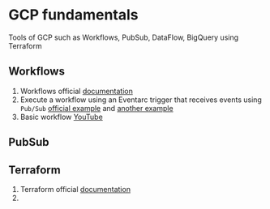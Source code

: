# GCP fundamentals
Tools of GCP such as Workflows, PubSub, DataFlow, BigQuery using Terraform

## Workflows

1. Workflows official [documentation](https://cloud.google.com/workflows/docs)
2. Execute a workflow using an Eventarc trigger that receives events using ``Pub/Sub`` [official example](https://cloud.google.com/eventarc/docs/workflows/quickstart-pubsub) and [another example](https://github.com/GoogleCloudPlatform/workflows-demos/tree/master/workflows-eventarc-integration/workflows-pubsub)
3. Basic workflow [YouTube](https://www.youtube.com/playlist?list=PLh5sxVbRzNp7H2wVwfejxbI3Xh5Z1CxE4)


## PubSub

## Terraform

1. Terraform official [documentation](https://www.terraform.io/docs)
2. 
